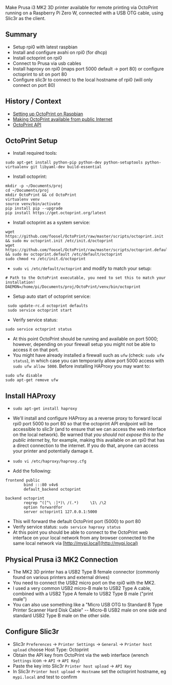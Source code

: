 Make Prusa i3 MK2 3D printer available for remote printing via OctoPrint running on a Raspberry Pi Zero W, connected with a USB OTG cable, using Slic3r as the client. 
## Summary

- Setup rpi0 with latest raspbian
- Install and configure avahi on rpi0 (for dhcp)
- Install octoprint on rpi0
- Connect to Prusa via usb cables
- Install haproxy on rpi0 (maps port 5000 default -> port 80) or configure octoprint to sit on port 80
- Configure slic3r to connect to the local hostname of rpi0 (will only connect on port 80)

## History / Context

- [Setting up OctoPrint on Raspbian](https://discourse.octoprint.org/t/setting-up-octoprint-on-a-raspberry-pi-running-raspbian/2337)
- [Making OctoPrint available from public Internet](https://discourse.octoprint.org/t/i-want-to-access-my-octoprint-installation-from-the-internet-how-do-i-do-that/221)
- [OctoPrint API](http://docs.octoprint.org/en/master/api/general.html)


## OctoPrint Setup

- Install required tools:
```
sudo apt-get install python-pip python-dev python-setuptools python-virtualenv git libyaml-dev build-essential
```
- Install octoprint:
```
mkdir -p ~/Documents/proj
cd ~/Documents/proj
mkdir OctoPrint && cd OctoPrint
virtualenv venv
source venv/bin/activate
pip install pip --upgrade
pip install https://get.octoprint.org/latest
```
- Install octoprint as a system service:
```
wget https://github.com/foosel/OctoPrint/raw/master/scripts/octoprint.init && sudo mv octoprint.init /etc/init.d/octoprint
wget https://github.com/foosel/OctoPrint/raw/master/scripts/octoprint.default && sudo mv octoprint.default /etc/default/octoprint
sudo chmod +x /etc/init.d/octoprint
```

- `sudo vi /etc/default/octoprint` and modify to match your setup:
```
# Path to the OctoPrint executable, you need to set this to match your installation!
DAEMON=/home/pi/Documents/proj/OctoPrint/venv/bin/octoprint
```

- Setup auto start of octoprint service:
```
 sudo update-rc.d octoprint defaults
 sudo service octoprint start
```

- Verify service status: 
```
sudo service octoprint status
```
- At this point OctoPrint should be running and available on port 5000; however, depending on your firewall setup you might not be able to access it on that port. 
- You might have already installed a firewall such as `ufw` (check: `sudo ufw status`), in which case you can temporarily allow port 5000 access with `sudo ufw allow 5000`.  Before installing HAProxy you may want to:
```
sudo ufw disable
sudo apt-get remove ufw
```

## Install HAProxy

- `sudo apt-get install haproxy`
- We'll install and configure HAProxy as a reverse proxy to forward local rpi0 port 5000 to port 80 so that the octoprint API endpoint will be accessible to slic3r (and to ensure that we can access the web interface on the local network). Be warned that _you should not expose this to the public internet_ by, for example, making this available on an rpi0 that has a direct connection to the internet. If you do that, anyone can access your printer and potentially damage it. 

- `sudo vi /etc/haproxy/haproxy.cfg`
- Add the following: 
```
frontend public
        bind :::80 v4v6
        default_backend octoprint

backend octoprint
        reqrep ^([^\ :]*)\ /(.*)     \1\ /\2
        option forwardfor
        server octoprint1 127.0.0.1:5000
```
- This will forward the default OctoPrint port (5000) to port 80
- Verify service status: `sudo service haproxy status`
- At this point you should be able to connect to the OctoPrint web interface on your local network from any browser connected to the same local network via [http://mypi.local](http://mypi.local) 

## Physical Prusa i3 MK2 Connection
- The MK2 3D printer has a USB2 Type B female connector (commonly found on various printers and external drives)
- You need to connect the USB2 micro port on the rpi0 with the MK2.
- I used a very common USB2 micro-B male to USB2 Type A cable, combined with a USB2 Type A female to USB2 Type B male ("print male")
- You can also use something like a "Micro USB OTG to Standard B Type Printer Scanner Hard Disk Cable" -- Micro-B USB2 male on one side and standard USB2 Type B male on the other side. 

## Configure Slic3r
- Slic3r `Preferences` -> `Printer Settings` -> `General` -> `Printer host upload` choose Host Type: Octoprint
- Obtain the API key from OctoPrint via the web interface (wrench `Settings` icon -> `API` -> `API Key`)
- Paste the key into Slic3r `Printer host upload` -> `API Key`
- In Slic3r `Printer host upload` -> `Hostname` set the octoprint hostname, eg `mypi.local` and test to confirm
